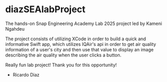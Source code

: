 # diazSEAlabProject
The hands-on Snap Engineering Academy Lab 2025 project led by Kameni Ngahdeu

The project consists of utilizing XCode in order to build a quick and informative Swift app, which utilizes IQAir's api in order to get air quality information of a user's city and then use that value to display an image describing the air quality when the user clicks a button.

Really fun lab project! Thank you for this opportunity!
- Ricardo Diaz
